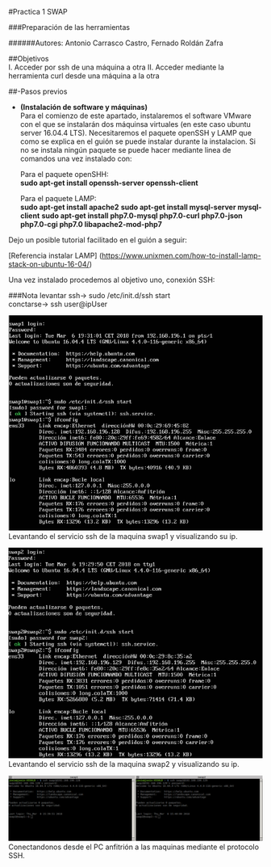 #Practica 1 SWAP  

###Preparación de las herramientas  

######Autores: Antonio Carrasco Castro, Fernado Roldán Zafra

##Objetivos  
I. Acceder por ssh de una máquina a otra
II. Acceder mediante la herramienta curl desde una máquina a la otra

##-Pasos previos  
* **(Instalación de software y máquinas)**  
Para el comienzo de este apartado, instalaremos el software VMware con el que se instalarán dos máquinsa virtuales (en este caso ubuntu server 16.04.4 LTS). Necesitaremos el paquete openSSH y LAMP que como se explica en el guión se puede instalar durante la instalacion. Si no se instala ningún paquete se puede hacer mediante linea de comandos una vez instalado con: 
	
	Para el paquete openSHH:  
**sudo apt-get install openssh-server openssh-client**
	
	Para el paquete LAMP:  
 **sudo apt-get install apache2**
 **sudo apt-get install mysql-server mysql-client**
**sudo apt-get install php7.0-mysql php7.0-curl php7.0-json php7.0-cgi  php7.0 libapache2-mod-php7**

Dejo un posible tutorial facilitado en el guión a seguir:

[Referencia instalar LAMP] (https://www.unixmen.com/how-to-install-lamp-stack-on-ubuntu-16-04/)

Una vez instalado procedemos al objetivo uno, conexión SSH:

###Nota
levantar ssh-> sudo /etc/init.d/ssh start  
conctarse-> ssh user@ipUser

![img](https://github.com/jonio1992/SWAP/blob/master/practica1/img/1.png)  
Levantando el servicio ssh de la maquina swap1 y visualizando su ip.

![img](https://github.com/jonio1992/SWAP/blob/master/practica1/img/2.png)  
Levantando el servicio ssh de la maquina swap2 y visualizando su ip.

![img](https://github.com/jonio1992/SWAP/blob/master/practica1/img/3.png)  
Conectandonos desde el PC anfitrión a las maquinas mediante el protocolo SSH.
